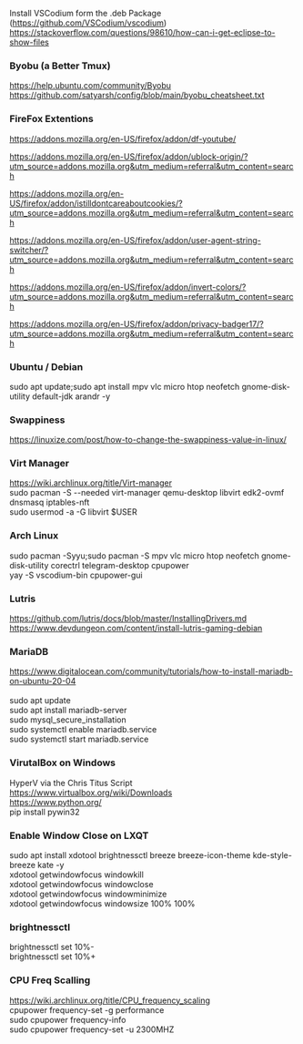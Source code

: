 Install VSCodium form the .deb Package (https://github.com/VSCodium/vscodium) <br>
https://stackoverflow.com/questions/98610/how-can-i-get-eclipse-to-show-files

### Byobu (a Better Tmux)
https://help.ubuntu.com/community/Byobu <br>
https://github.com/satyarsh/config/blob/main/byobu_cheatsheet.txt <br>

### FireFox Extentions
https://addons.mozilla.org/en-US/firefox/addon/df-youtube/

https://addons.mozilla.org/en-US/firefox/addon/ublock-origin/?utm_source=addons.mozilla.org&utm_medium=referral&utm_content=search

https://addons.mozilla.org/en-US/firefox/addon/istilldontcareaboutcookies/?utm_source=addons.mozilla.org&utm_medium=referral&utm_content=search

https://addons.mozilla.org/en-US/firefox/addon/user-agent-string-switcher/?utm_source=addons.mozilla.org&utm_medium=referral&utm_content=search

https://addons.mozilla.org/en-US/firefox/addon/invert-colors/?utm_source=addons.mozilla.org&utm_medium=referral&utm_content=search

https://addons.mozilla.org/en-US/firefox/addon/privacy-badger17/?utm_source=addons.mozilla.org&utm_medium=referral&utm_content=search
<br>

### Ubuntu / Debian
sudo apt update;sudo apt install mpv vlc micro htop neofetch gnome-disk-utility default-jdk arandr -y

### Swappiness
https://linuxize.com/post/how-to-change-the-swappiness-value-in-linux/

### Virt Manager 
https://wiki.archlinux.org/title/Virt-manager <br>
sudo pacman -S --needed virt-manager qemu-desktop libvirt edk2-ovmf dnsmasq iptables-nft <br>
sudo usermod -a -G libvirt $USER

### Arch Linux
sudo pacman -Syyu;sudo pacman -S mpv vlc micro htop neofetch gnome-disk-utility corectrl telegram-desktop cpupower <br>
yay -S vscodium-bin cpupower-gui 
<br>
### Lutris
https://github.com/lutris/docs/blob/master/InstallingDrivers.md <br>
https://www.devdungeon.com/content/install-lutris-gaming-debian
<br>
### MariaDB
https://www.digitalocean.com/community/tutorials/how-to-install-mariadb-on-ubuntu-20-04 <br>
<br>
sudo apt update <br>
sudo apt install mariadb-server <br>
sudo mysql_secure_installation <br>
sudo systemctl enable mariadb.service <br>
sudo systemctl start mariadb.service <br>

### VirutalBox on Windows 
HyperV via the Chris Titus Script <br>
https://www.virtualbox.org/wiki/Downloads <br>
https://www.python.org/ <br>
pip install pywin32 <br>

### Enable Window Close on LXQT 
sudo apt install xdotool brightnessctl breeze breeze-icon-theme kde-style-breeze kate -y <br>
xdotool getwindowfocus windowkill <br>
xdotool getwindowfocus windowclose <br>
xdotool getwindowfocus windowminimize <br>
xdotool getwindowfocus windowsize 100% 100% <br>

### brightnessctl
brightnessctl set 10%- <br>
brightnessctl set 10%+ <br>

### CPU Freq Scalling
https://wiki.archlinux.org/title/CPU_frequency_scaling <br>
cpupower frequency-set -g performance <br>
sudo cpupower frequency-info <br>
sudo cpupower frequency-set -u 2300MHZ <br>

